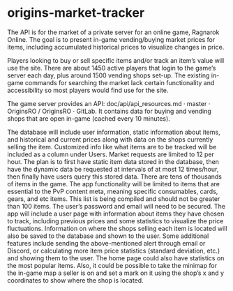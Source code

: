 # origins-market-tracker

The API is for the market of a private server for an online game, Ragnarok Online. The goal is to present in-game vending/buying market prices for items, including accumulated historical prices to visualize changes in price. 

Players looking to buy or sell specific items and/or track an item’s value will use the site. There are about 1450 active players that login to the game’s server each day, plus around 1500 vending shops set-up. The existing in-game commands for searching the market lack certain functionality and accessibility so most players would find use for the site.

The game server provides an API: doc/api/api_resources.md · master · OriginsRO / OriginsRO · GitLab. It contains data for buying and vending shops that are open in-game (cached every 10 minutes). 

The database will include user information, static information about items, and historical and current prices along with data on the shops currently selling the item. Customized info like what items are to be tracked will be included as a column under Users.
Market requests are limited to 12 per hour. The plan is to first have static item data stored in the database, then have the dynamic data be requested at intervals of at most 12 times/hour, then finally have users query this stored data. There are tens of thousands of items in the game. The app functionality will be limited to items that are essential to the PvP content meta, meaning specific consumables, cards, gears, and etc items. This list is being compiled and should not be greater than 100 items.
The user’s password and email will need to be secured.
The app will include a user page with information about items they have chosen to track, including previous prices and some statistics to visualize the price fluctuations. Information on where the shops selling each item is located will also be saved to the database and shown to the user.
Some additional features include sending the above-mentioned alert through email or Discord, or calculating more item price statistics (standard deviation, etc.) and showing them to the user. The home page could also have statistics on the most popular items. 
Also, it could be possible to take the minimap for the in-game map a seller is on and set a mark on it using the shop’s x and y coordinates to show where the shop is located.
